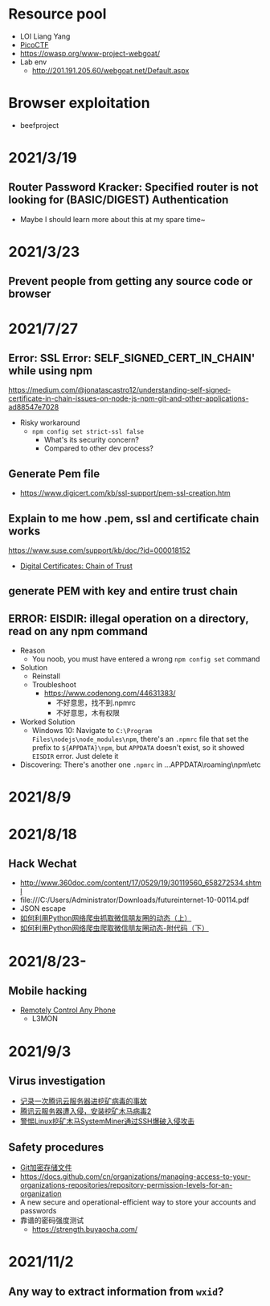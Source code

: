 # Resource pool
- LOI Liang Yang
- [PicoCTF](https://picoctf.org/resources)
- https://owasp.org/www-project-webgoat/
- Lab env
  - http://201.191.205.60/webgoat.net/Default.aspx

# Browser exploitation
- beefproject

# 2021/3/19
## Router Password Kracker: Specified router is not looking for (BASIC/DIGEST) Authentication
- Maybe I should learn more about this at my spare time~

# 2021/3/23
## Prevent people from getting any source code or browser

# 2021/7/27
## Error: SSL Error: SELF_SIGNED_CERT_IN_CHAIN' while using npm
https://medium.com/@jonatascastro12/understanding-self-signed-certificate-in-chain-issues-on-node-js-npm-git-and-other-applications-ad88547e7028
- Risky workaround
  - `npm config set strict-ssl false`
    - What's its security concern?
    - Compared to other dev process?
## Generate Pem file
- https://www.digicert.com/kb/ssl-support/pem-ssl-creation.htm

## Explain to me how .pem, ssl and certificate chain works
https://www.suse.com/support/kb/doc/?id=000018152
- [Digital Certificates: Chain of Trust](https://www.youtube.com/watch?v=heacxYUnFHA)
## generate PEM with key and entire trust chain

## ERROR: EISDIR: illegal operation on a directory, read on any npm command
- Reason
  - You noob, you must have entered a wrong `npm config set` command
- Solution
  - Reinstall
  - Troubleshoot
    - https://www.codenong.com/44631383/
        - 不好意思，找不到.npmrc
        - 不好意思，木有权限
- Worked Solution
  - Windows 10: Navigate to `C:\Program Files\nodejs\node_modules\npm`, there's an `.npmrc` file that set the prefix to `${APPDATA}\npm`, but `APPDATA` doesn't exist, so it showed `EISDIR` error. Just delete it 
- Discovering: There's another one `.npmrc` in ...APPDATA\roaming\npm\etc

# 2021/8/9

# 2021/8/18
## Hack Wechat
- http://www.360doc.com/content/17/0529/19/30119560_658272534.shtml
- file:///C:/Users/Administrator/Downloads/futureinternet-10-00114.pdf
- JSON escape
- [如何利用Python网络爬虫抓取微信朋友圈的动态（上）](https://cloud.tencent.com/developer/news/205148)
- [如何利用Python网络爬虫爬取微信朋友圈动态-附代码（下）](https://cloud.tencent.com/developer/news/208973)

# 2021/8/23-
## Mobile hacking
- [Remotely Control Any Phone](https://www.youtube.com/watch?v=2_26Ndtt0xU)
  - L3MON

# 2021/9/3
## Virus investigation
- [记录一次腾讯云服务器进挖矿病毒的事故](https://www.cnblogs.com/-wenli/p/13447361.html)
- [腾讯云服务器遭入侵，安装挖矿木马病毒2](https://blog.csdn.net/u014520797/article/details/117409362)
- [警惕Linux挖矿木马SystemMiner通过SSH爆破入侵攻击](https://blog.csdn.net/qq_36949713/article/details/104670220?utm_medium=distribute.pc_relevant.none-task-blog-2%7Edefault%7EOPENSEARCH%7Edefault-7.essearch_pc_relevant&depth_1-utm_source=distribute.pc_relevant.none-task-blog-2%7Edefault%7EOPENSEARCH%7Edefault-7.essearch_pc_relevant)

## Safety procedures
- [Git加密存储文件](https://www.mikesay.com/2020/12/16/git-encrypt-file-in-repository/)
- https://docs.github.com/cn/organizations/managing-access-to-your-organizations-repositories/repository-permission-levels-for-an-organization
- A new secure and operational-efficient way to store your accounts and passwords
- 靠谱的密码强度测试
  - https://strength.buyaocha.com/

# 2021/11/2
## Any way to extract information from `wxid`?
